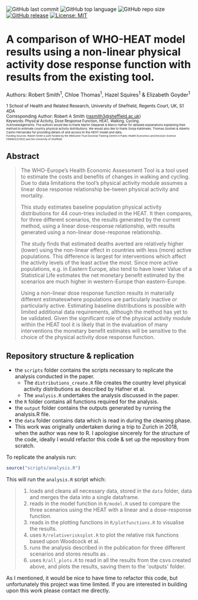 ![GitHub last commit](https://img.shields.io/github/last-commit/RobertASmith/HEAT_DRF?color=red&style=plastic)
![GitHub top language](https://img.shields.io/github/languages/top/RobertASmith/HEAT_DRF?style=plastic)
![GitHub repo size](https://img.shields.io/github/repo-size/RobertASmith/HEAT_DRF?style=plastic)
[![GitHub release](https://img.shields.io/badge/R-HEDS-green)](https://img.shields.io/badge/R-hello-green)
[![License: MIT](https://img.shields.io/badge/License-MIT-yellow.svg)](https://opensource.org/licenses/MIT)

# A comparison of WHO-HEAT model results using a non-linear physical activity dose response function with results from the existing tool.

Authors: Robert Smith<sup>1</sup>, Chloe Thomas<sup>1</sup>, Hazel Squires<sup>1</sup> & Elizabeth Goyder<sup>1</sup>

<sup>1 School of Health and Related Research, University of Shefﬁeld, Regents Court, UK, S1 4DA </sup>  
<sub> Corresponding Author: Robert A Smith (rasmith3@sheffield.ac.uk) </sup>  
<sub> Keywords: Physical Activity, Dose Response Function, HEAT, Walking, Cycling. </sup>  
<sub> Acknowledgements:  The authors would like to thank Martin Stepanek & Marco Hafner for detailed explanations explaining their method to estimate country physical activity distributions. We would also like to thank Sonja Kahlmeier, Thomas Gostski & Alberto Castro Fernandez for providing details of and access to the HEAT model and data. </sup>  
<sub> Funding Sources: Robert Smith is joint funded by the Wellcome Trust Doctoral Training Centre in Public Health Economics and Decision Science [108903/Z/19/Z] and the University of Shefﬁeld </sup>  

## Abstract

>The WHO-Europe’s Health Economic Assessment Tool is a tool used to estimate the costs and benefits of changes in walking and cycling.  Due to data limitations the tool’s physical activity module assumes a linear dose response relationship be-tween physical activity and mortality.
>
>This study estimates baseline population physical activity distributions for 44 coun-tries included in the HEAT. It then compares, for three different scenarios, the results generated by the current method, using a linear dose-response relationship, with results generated using a non-linear dose-response relationship.
>
>The study finds that estimated deaths averted are relatively higher (lower) using the non-linear effect in countries with less (more) active populations. This difference is largest for interventions which affect the activity levels of the least active the most. Since more active populations, e.g. in Eastern Europe,  also tend to have lower Value of a Statistical Life estimates the net monetary benefit estimated by the scenarios are much higher in western-Europe than eastern-Europe.
>
>Using a non-linear dose response function results in materially different estimateswhere populations are particularly inactive or particularly active.  Estimating baseline distributions is possible with limited additional data requirements, although the method has yet to be validated.  Given the significant role of the physical activity module within the HEAT tool it is likely that in the evaluation of many interventions the monetary benefit estimates will be sensitive to the choice of the physical activity dose response function.

## Repository structure & replication
- the `scripts` folder contains the scripts necessary to replicate the analysis conducted in the paper. 
  -  The `distributions_create.R` file creates the country level physical activity distributions as described by Hafner et al. 
  -  The `analysis.R` undertakes the analysis discussed in the paper.
- the `R` folder contains all functions required for the analysis.
- the `output` folder contains the outputs generated by running the analysis.R file.
- the `data` folder contains data which is read in during the cleaning phase.
- This work was originally undertaken during a trip to Zurich in 2018, when the author was new to R. I apologise sincerely for the structure of the code, ideally I would refactor this code & set up the repository from scratch.

To replicate the analysis run:

``` r
source("scripts/analysis.R")
```
This will run the `analysis.R` script which:

> 1) loads and cleans all necessary data, stored in the `data` folder, data and merges the data into a single dataframe.
> 2) reads in the model function in `R/model.R` used to compare the three scenarios using the HEAT with a linear and a dose-response function.
> 3) reads in the plotting functions in `R/plotfunctions.R` to visualise the results.
> 4) uses `R/relativerisksplot.R` to plot the relative risk functions based upon Woodcock et al. 
> 5) runs the analysis described in the publication for three different scenarios and stores results as .
> 6) uses `R/all_plots.R` to read in all the results from the csvs created above, and plots the results, saving them to the 'outputs' folder.

As I mentioned, it would be nice to have time to refactor this code, but unfortunately this project was time limited. If you are interested in building upon this work please contact me directly.


